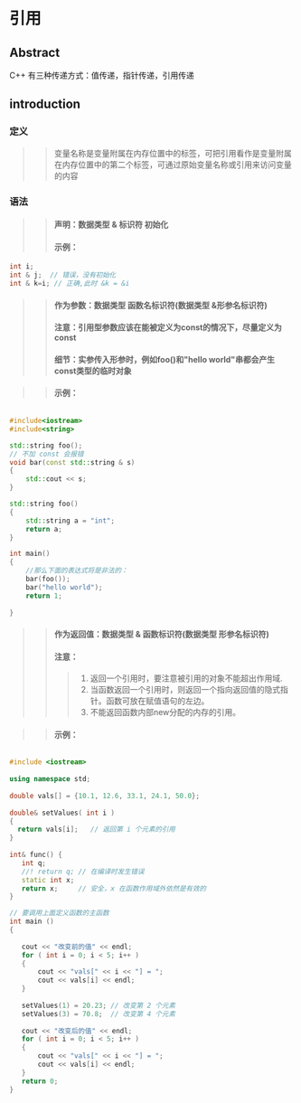# 引用  
## Abstract  
C++ 有三种传递方式：值传递，指针传递，引用传递    

## introduction  
### 定义  
>> 变量名称是变量附属在内存位置中的标签，可把引用看作是变量附属在内存位置中的第二个标签，可通过原始变量名称或引用来访问变量的内容  

### 语法  
>>  #### 声明：数据类型 & 标识符 初始化  
>> #### 示例：  
```cpp  
int i;  
int & j;  // 错误，没有初始化  
int & k=i; // 正确,此时 &k = &i  
```

>> #### 作为参数：数据类型 函数名标识符(数据类型 &形参名标识符)    
>> #### 注意：引用型参数应该在能被定义为const的情况下，尽量定义为const  
>> #### 细节：实参传入形参时，例如foo()和"hello world"串都会产生const类型的临时对象

>> #### 示例： 
```cpp

#include<iostream>
#include<string>

std::string foo();
// 不加 const 会报错
void bar(const std::string & s)
{
	std::cout << s;
}

std::string foo()
{
	std::string a = "int";
	return a;
}

int main() 
{
	//那么下面的表达式将是非法的：
	bar(foo());
	bar("hello world");
	return 1;
		 
}

```

>> #### 作为返回值：数据类型 & 函数标识符(数据类型 形参名标识符)      
>> #### 注意：  
>>> 1. 返回一个引用时，要注意被引用的对象不能超出作用域.      
>>> 2. 当函数返回一个引用时，则返回一个指向返回值的隐式指针。函数可放在赋值语句的左边。    
>>> 3. 不能返回函数内部new分配的内存的引用。  

>> #### 示例： 
```cpp

#include <iostream>
 
using namespace std;
 
double vals[] = {10.1, 12.6, 33.1, 24.1, 50.0};
 
double& setValues( int i )
{
  return vals[i];   // 返回第 i 个元素的引用
}
 
int& func() {
   int q;
   //! return q; // 在编译时发生错误
   static int x;
   return x;     // 安全，x 在函数作用域外依然是有效的
}

// 要调用上面定义函数的主函数
int main ()
{
 
   cout << "改变前的值" << endl;
   for ( int i = 0; i < 5; i++ )
   {
       cout << "vals[" << i << "] = ";
       cout << vals[i] << endl;
   }
 
   setValues(1) = 20.23; // 改变第 2 个元素
   setValues(3) = 70.8;  // 改变第 4 个元素
 
   cout << "改变后的值" << endl;
   for ( int i = 0; i < 5; i++ )
   {
       cout << "vals[" << i << "] = ";
       cout << vals[i] << endl;
   }
   return 0;
}

```